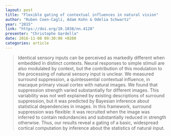 ```yaml
---
layout: post
title: "Flexible gating of contextual influences in natural vision"
author: "Ruben Coen-Cagli, Adam Kohn & Odelia Schwartz"
year: "2015"
link: "https://doi.org/10.1038/nn.4128"
presenter: "Christophe Gardella"
date: 2016-11-08 09:30:00 +0200
categories: article
---
```


> Identical sensory inputs can be perceived as markedly different when embedded
> in distinct contexts. Neural responses to simple stimuli are also modulated by
> context, but the contribution of this modulation to the processing of natural
> sensory input is unclear. We measured surround suppression, a quintessential
> contextual influence, in macaque primary visual cortex with natural images. We
> found that suppression strength varied substantially for different images.
> This variability was not well explained by existing descriptions of surround
> suppression, but it was predicted by Bayesian inference about statistical
> dependencies in images. In this framework, surround suppression was flexible:
> it was recruited when the image was inferred to contain redundancies and
> substantially reduced in strength otherwise. Thus, our results reveal a gating
> of a basic, widespread cortical computation by inference about the statistics
> of natural input.
